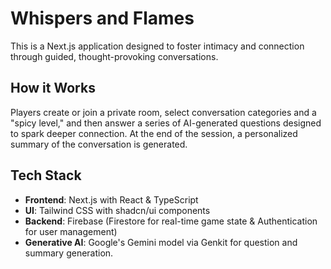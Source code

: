 # Whispers and Flames

This is a Next.js application designed to foster intimacy and connection through guided, thought-provoking conversations.

## How it Works

Players create or join a private room, select conversation categories and a "spicy level," and then answer a series of AI-generated questions designed to spark deeper connection. At the end of the session, a personalized summary of the conversation is generated.

## Tech Stack

*   **Frontend**: Next.js with React & TypeScript
*   **UI**: Tailwind CSS with shadcn/ui components
*   **Backend**: Firebase (Firestore for real-time game state & Authentication for user management)
*   **Generative AI**: Google's Gemini model via Genkit for question and summary generation.
